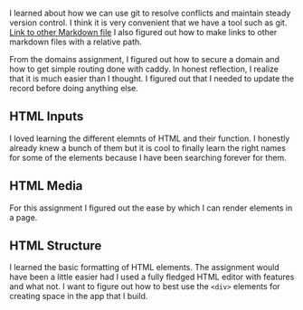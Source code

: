 I learned about how we can use git to resolve conflicts and maintain steady version control. I think it is very convenient that we have a tool such as git.
[Link to other Markdown file](README.md)
I also figured out how to make links to other markdown files with a relative path.


From the domains assignment, I figured out how to secure a domain and how to get simple routing done with caddy. In honest reflection, I realize that it is much easier than I thought. I figured out that I needed to update the record before doing anything else.

## HTML Inputs
I loved learning the different elemnts of HTML and their function. I honestly already knew a bunch of them but it is cool to finally learn the right names for some of the elements because I have been searching forever for them. 

## HTML Media
For this assignment I figured out the ease by which I can render elements in a page.

## HTML  Structure
I learned the basic formatting of HTML elements. The assignment would have been a little easier had I used a fully fledged HTML editor with features and what not. I want to figure out how to best use the `<div>` elements for creating space in the app that I build. 
